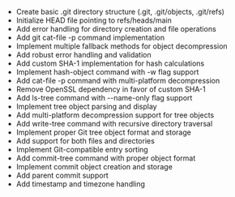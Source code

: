 - Create basic .git directory structure (.git, .git/objects, .git/refs)
- Initialize HEAD file pointing to refs/heads/main
- Add error handling for directory creation and file operations
- Add git cat-file -p command implementation
- Implement multiple fallback methods for object decompression
- Add robust error handling and validation
- Add custom SHA-1 implementation for hash calculations
- Implement hash-object command with -w flag support
- Add cat-file -p command with multi-platform decompression
- Remove OpenSSL dependency in favor of custom SHA-1
- Add ls-tree command with --name-only flag support
- Implement tree object parsing and display
- Add multi-platform decompression support for tree objects
- Add write-tree command with recursive directory traversal
- Implement proper Git tree object format and storage
- Add support for both files and directories
- Implement Git-compatible entry sorting
- Add commit-tree command with proper object format
- Implement commit object creation and storage
- Add parent commit support
- Add timestamp and timezone handling